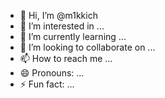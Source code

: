 - 👋 Hi, I’m @m1kkich
- 👀 I’m interested in ...
- 🌱 I’m currently learning ...
- 💞️ I’m looking to collaborate on ...
- 📫 How to reach me ...
- 😄 Pronouns: ...
- ⚡ Fun fact: ...

<!---
m1kkich/m1kkich is a ✨ special ✨ repository because its `README.md` (this file) appears on your GitHub profile.
You can click the Preview link to take a look at your changes.
--->
